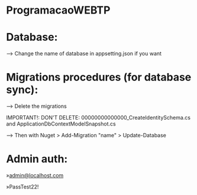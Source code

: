 # ProgramacaoWEBTP

# Database:
--> Change the name of database in appsetting.json if you want

# Migrations procedures (for database sync):
--> Delete the migrations 

IMPORTANT!: DON'T DELETE: 00000000000000_CreateIdentitySchema.cs and ApplicationDbContextModelSnapshot.cs 



--> Then with Nuget > Add-Migration "name" > Update-Database

# Admin auth:

»admin@localhost.com

»PassTest22!
